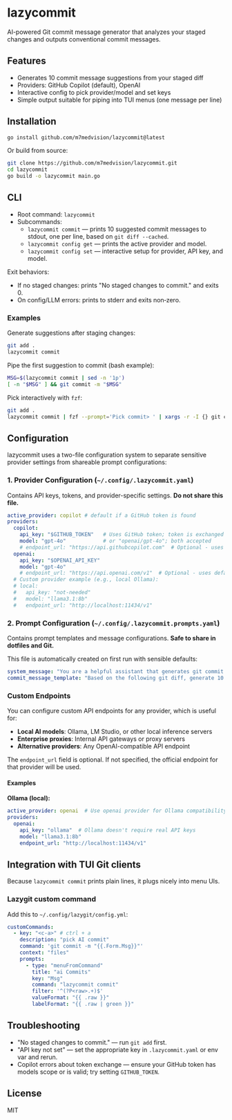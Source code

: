 # lazycommit

AI-powered Git commit message generator that analyzes your staged changes and outputs conventional commit messages.

## Features

- Generates 10 commit message suggestions from your staged diff
- Providers: GitHub Copilot (default), OpenAI
- Interactive config to pick provider/model and set keys
- Simple output suitable for piping into TUI menus (one message per line)

## Installation

```bash
go install github.com/m7medvision/lazycommit@latest
```

Or build from source:

```bash
git clone https://github.com/m7medvision/lazycommit.git
cd lazycommit
go build -o lazycommit main.go
```

## CLI

- Root command: `lazycommit`
- Subcommands:
  - `lazycommit commit` — prints 10 suggested commit messages to stdout, one per line, based on `git diff --cached`.
  - `lazycommit config get` — prints the active provider and model.
  - `lazycommit config set` — interactive setup for provider, API key, and model.

Exit behaviors:
- If no staged changes: prints "No staged changes to commit." and exits 0.
- On config/LLM errors: prints to stderr and exits non‑zero.

### Examples

Generate suggestions after staging changes:

```bash
git add .
lazycommit commit
```

Pipe the first suggestion to commit (bash example):

```bash
MSG=$(lazycommit commit | sed -n '1p')
[ -n "$MSG" ] && git commit -m "$MSG"
```

Pick interactively with `fzf`:

```bash
git add .
lazycommit commit | fzf --prompt='Pick commit> ' | xargs -r -I {} git commit -m "{}"
```

## Configuration

lazycommit uses a two-file configuration system to separate sensitive provider settings from shareable prompt configurations:

### 1. Provider Configuration (`~/.config/.lazycommit.yaml`)
Contains API keys, tokens, and provider-specific settings. **Do not share this file.**

```yaml
active_provider: copilot # default if a GitHub token is found
providers:
  copilot:
    api_key: "$GITHUB_TOKEN"   # Uses GitHub token; token is exchanged internally
    model: "gpt-4o"            # or "openai/gpt-4o"; both accepted
    # endpoint_url: "https://api.githubcopilot.com"  # Optional - uses default if not specified
  openai:
    api_key: "$OPENAI_API_KEY"
    model: "gpt-4o"
    # endpoint_url: "https://api.openai.com/v1"  # Optional - uses default if not specified
  # Custom provider example (e.g., local Ollama):
  # local:
  #   api_key: "not-needed"
  #   model: "llama3.1:8b"
  #   endpoint_url: "http://localhost:11434/v1"
```

### 2. Prompt Configuration (`~/.config/.lazycommit.prompts.yaml`)
Contains prompt templates and message configurations. **Safe to share in dotfiles and Git.**

This file is automatically created on first run with sensible defaults:

```yaml
system_message: "You are a helpful assistant that generates git commit messages."
commit_message_template: "Based on the following git diff, generate 10 conventional commit messages. Each message should be on a new line, without any numbering or bullet points:\n\n%s"
```


### Custom Endpoints

You can configure custom API endpoints for any provider, which is useful for:
- **Local AI models**: Ollama, LM Studio, or other local inference servers
- **Enterprise proxies**: Internal API gateways or proxy servers
- **Alternative providers**: Any OpenAI-compatible API endpoint

The `endpoint_url` field is optional. If not specified, the official endpoint for that provider will be used.

#### Examples

**Ollama (local):**
```yaml
active_provider: openai  # Use openai provider for Ollama compatibility
providers:
  openai:
    api_key: "ollama"  # Ollama doesn't require real API keys
    model: "llama3.1:8b"
    endpoint_url: "http://localhost:11434/v1"
```

<!-- **Z.AI (GLM models):** -->
<!-- ```yaml -->
<!-- active_provider: openai -->
<!-- providers: -->
<!--   openai: -->
<!--     api_key: "$ZAI_API_KEY" -->
<!--     model: "glm-4.6" -->
<!--     endpoint_url: "https://api.z.ai/api/paas/v4/" -->
<!-- ``` -->

## Integration with TUI Git clients

Because `lazycommit commit` prints plain lines, it plugs nicely into menu UIs.

### Lazygit custom command

Add this to `~/.config/lazygit/config.yml`:

```yaml
customCommands:
  - key: "<c-a>" # ctrl + a
    description: "pick AI commit"
    command: 'git commit -m "{{.Form.Msg}}"'
    context: "files"
    prompts:
      - type: "menuFromCommand"
        title: "ai Commits"
        key: "Msg"
        command: "lazycommit commit"
        filter: '^(?P<raw>.+)$'
        valueFormat: "{{ .raw }}"
        labelFormat: "{{ .raw | green }}"
```

## Troubleshooting

- "No staged changes to commit." — run `git add` first.
- "API key not set" — set the appropriate key in `.lazycommit.yaml` or env var and rerun.
- Copilot errors about token exchange — ensure your GitHub token has models scope or is valid; try setting `GITHUB_TOKEN`.

## License

MIT
